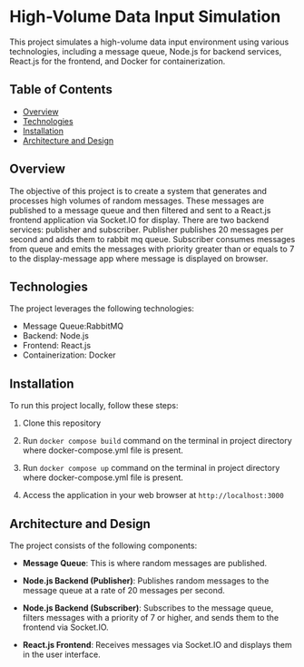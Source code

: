 # High-Volume Data Input Simulation

This project simulates a high-volume data input environment using various technologies, including a message queue, Node.js for backend services, React.js for the frontend, and Docker for containerization.

## Table of Contents

- [Overview](#overview)
- [Technologies](#technologies)
- [Installation](#installation)
- [Architecture and Design](#architecture-and-design)

## Overview

The objective of this project is to create a system that generates and processes high volumes of random messages. These messages are published to a message queue and then filtered and sent to a React.js frontend application via Socket.IO for display. There are two backend services: publisher and subscriber. Publisher publishes 20 messages per second and adds them to rabbit mq queue. Subscriber consumes messages from queue and emits the messages with priority greater than or equals to 7 to the display-message app where message is displayed on browser.

## Technologies

The project leverages the following technologies:

- Message Queue:RabbitMQ
- Backend: Node.js
- Frontend: React.js
- Containerization: Docker

## Installation

To run this project locally, follow these steps:

1. Clone this repository

2. Run `docker compose build` command on the terminal in project directory where docker-compose.yml file is present.

3. Run `docker compose up` command on the terminal in project directory where docker-compose.yml file is present.

4. Access the application in your web browser at `http://localhost:3000`

## Architecture and Design

The project consists of the following components:

- **Message Queue**: This is where random messages are published.

- **Node.js Backend (Publisher)**: Publishes random messages to the message queue at a rate of 20 messages per second.

- **Node.js Backend (Subscriber)**: Subscribes to the message queue, filters messages with a priority of 7 or higher, and sends them to the frontend via Socket.IO.

- **React.js Frontend**: Receives messages via Socket.IO and displays them in the user interface.
